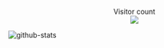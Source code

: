 <p align="center">
  Visitor count<br>
  <img src="https://profile-counter.glitch.me/shenggaowei/count.svg?" /><br>
</p>

![github-stats](https://github-readme-stats.vercel.app/api?username=shenggaowei&show_icons=true&line_height=25&hide_title=true&theme=radical)

